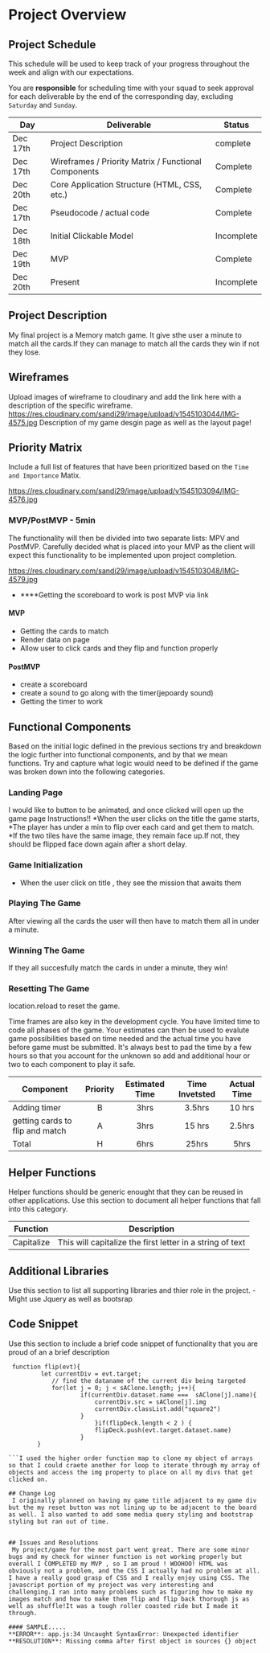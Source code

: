 # Project Overview

## Project Schedule

This schedule will be used to keep track of your progress throughout the week and align with our expectations.  

You are **responsible** for scheduling time with your squad to seek approval for each deliverable by the end of the corresponding day, excluding `Saturday` and `Sunday`.

|  Day | Deliverable | Status
|---|---| ---|
|Dec 17th| Project Description | complete
|Dec 17th| Wireframes / Priority Matrix / Functional Components | Complete
|Dec 20th| Core Application Structure (HTML, CSS, etc.) |Complete
|Dec 17th| Pseudocode / actual code | Complete
|Dec 18th| Initial Clickable Model  | Incomplete
|Dec 19th| MVP | Complete
|Dec 20th| Present | Incomplete


## Project Description

My final project is a Memory match game. It give sthe user a minute to match all the cards.If they can manage to match all the cards they win if not they lose.
## Wireframes

Upload images of wireframe to cloudinary and add the link here with a description of the specific wireframe.
https://res.cloudinary.com/sandi29/image/upload/v1545103044/IMG-4575.jpg
Description of my game desgin page as well as the layout page!

## Priority Matrix

Include a full list of features that have been prioritized based on the `Time and Importance` Matix. 

https://res.cloudinary.com/sandi29/image/upload/v1545103094/IMG-4576.jpg

### MVP/PostMVP - 5min

The functionality will then be divided into two separate lists: MPV and PostMVP.  Carefully decided what is placed into your MVP as the client will expect this functionality to be implemented upon project completion. 

https://res.cloudinary.com/sandi29/image/upload/v1545103048/IMG-4579.jpg
- ****Getting the scoreboard to work is post MVP via link

#### MVP 

- Getting the cards to match
- Render data on page
- Allow user to click cards and they flip and function properly


#### PostMVP 

- create a scoreboard
- create a sound to go along with the timer(jepoardy sound)
- Getting the timer to work


## Functional Components

Based on the initial logic defined in the previous sections try and breakdown the logic further into functional components, and by that we mean functions.  Try and capture what logic would need to be defined if the game was broken down into the following categories.

### Landing Page
 I would like to button to be animated, and once clicked will open up the game page
 Instructions!!
 	*When the user clicks on the title the game starts, 
 	*The player has under a min to flip over each card and get them to match.
 	*If the two tiles have the same image, they remain face up.If not, they should be flipped face down again after a short delay.


### Game Initialization

- When the user click on title , they see the mission that awaits them

### Playing The Game 

After viewing all the cards the user will then have to match them all in under a minute.

### Winning The Game

If they all succesfully match the cards in under a minute, they win!

### Resetting The Game

location.reload to reset the game.

Time frames are also key in the development cycle.  You have limited time to code all phases of the game.  Your estimates can then be used to evalute game possibilities based on time needed and the actual time you have before game must be submitted. It's always best to pad the time by a few hours so that you account for the unknown so add and additional hour or two to each component to play it safe.

| Component | Priority | Estimated Time | Time Invetsted | Actual Time |
| --- | :---: |  :---: | :---: | :---: |
| Adding timer | B | 3hrs| 3.5hrs | 10 hrs |
| getting cards to flip and match | A | 3hrs| 15 hrs | 2.5hrs |
| Total | H | 6hrs| 25hrs | 5hrs |

## Helper Functions
Helper functions should be generic enought that they can be reused in other applications. Use this section to document all helper functions that fall into this category.

| Function | Description | 
| --- | :---: |  
| Capitalize | This will capitalize the first letter in a string of text | 

## Additional Libraries
 Use this section to list all supporting libraries and thier role in the project. 
 -Might use Jquery as well as bootsrap

## Code Snippet

Use this section to include a brief code snippet of functionality that you are proud of an a brief description  

```
 function flip(evt){
		 let currentDiv = evt.target;
			// find the dataname of the current div being targeted
		 	for(let j = 0; j < sAClone.length; j++){
		 			if(currentDiv.dataset.name ===  sAClone[j].name){
				 		currentDiv.src = sAClone[j].img
				 		currentDiv.classList.add("square2")
		 			}
			 			}if(flipDeck.length < 2 ) {
		 				flipDeck.push(evt.target.dataset.name)	
					}
 		}

```I used the higher order function map to clone my object of arrays so that I could craete another for loop to iterate through my array of objects and access the img property to place on all my divs that get clicked on. 

## Change Log
 I originally planned on having my game title adjacent to my game div but the my reset button was not lining up to be adjacent to the board as well. I also wanted to add some media query styling and bootstrap styling but ran out of time.


## Issues and Resolutions
 My project/game for the most part went great. There are some minor bugs and my check for winner function is not working properly but overall I COMPLETED my MVP , so I am proud ! WOOHOO! HTML was obviously not a problem, and the CSS I actually had no problem at all. I have a really good grasp of CSS and I really enjoy using CSS. The javascript portion of my project was very interesting and challenging.I ran into many problems such as figuring how to make my images match and how to make them flip and flip back thorough js as well as shuffle!It was a tough roller coasted ride but I made it through.  

#### SAMPLE.....
**ERROR**: app.js:34 Uncaught SyntaxError: Unexpected identifier                                
**RESOLUTION**: Missing comma after first object in sources {} object